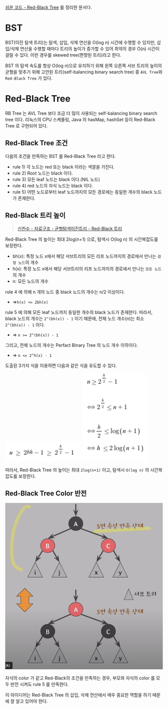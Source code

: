 [쉬운 코드 - Red-Black Tree](https://www.youtube.com/watch?v=2MdsebfJOyM) 를 정리한 문서다.

# BST

BST(이진 탐색 트리)는 탐색, 삽입, 삭제 연산을 O(log n) 시간에 수행할 수 있지만, 삽입/삭제 연산을 수행할 때마다 트리의 높이가 증가할 수 있어 최악의 경우 O(n)
시간이 걸릴 수 있다.
이런 경우를 skewed tree(편향된 트리)라고 한다.

BST 의 탐색 속도를 항상 O(log n)으로 유지하기 위해 왼쪽 오른쪽 서브 트리의 높이의 균형을 맞추기 위해 고안된 트리(self-balancing binary search
tree) 중 `AVL Tree`와 `Red-Black Tree` 가 있다.

# Red-Black Tree

RB Tree 는 AVL Tree 보다 조금 더 많이 사용되는 self-balancing binary search tree 이다. 리눅스의 CPU 스케줄링, Java 의
hasMap, hashSet 등이 Red-Black Tree 로 구현되어 있다.

## Red-Black Tree 조건

다음의 조건을 만족하는 BST 를 Red-Black Tree 라고 한다.

- rule 1) 각 노드는 red 또는 black 이라는 색깔을 가진다.
- rule 2) Root 노드는 black 이다.
- rule 3) 모든 leaf 노드는 black 이다.(NIL 노드)
- rule 4) red 노드의 자식 노드는 black 이다.
- rule 5) 어떤 노드로부터 leaf 노드까지의 모든 경로에는 동일한 개수의 black 노드가 존재한다.

## Red-Black 트리 높이

> [신찬수 - 자료구조 - 균형탐색이진트리 - Red-Black 트리](https://www.youtube.com/watch?v=SHdYv41iCmE)

Red-Black Tree 의 높이는 최대 2log(n+1) 으로, 탐색시 O(log n) 의 시간복잡도를 보장한다.

- bh(𝑥): 특정 노드 x에서 해당 서브트리의 모든 리프 노드까지의 경로에서 만나는 `검정 노드`의 개수
- h(x): 특정 노드 x에서 해당 서브트리의 리프 노드까지의 경로에서 만나는 `모든 노드`의 개수
- n: 모든 노드의 개수

rule 4 에 의해 n 개의 노드 중 black 노드의 개수는 n/2 이상이다.

- =>`h(x) <= 2bh(x)`

rule 5 에 의해 모든 leaf 노드까지 동일한 개수의 black 노드가 존재한다.
따라서, black 노드의 개수는 `2^(bh(x)) - 1` 이기 때문에, 전체 노드 개수(n)는 최소 `2^(bh(x)) - 1` 이다.

- => `n >= 2^(bh(x)) - 1`

그리고, 전체 노드의 개수는 Perfact Binary Tree 의 노드 개수 이하이다.

- => `n <= 2^h(x) - 1`

도출된 3가지 식을 이용하면 다음과 같은 식을 유도할 수 있다.

![img.png](image/img13.png)
![img_1.png](image/img12.png)

따라서, Red-Black Tree 의 높이는 최대 `2log(n+1)` 이고, 탐색시 `O(log n)` 의 시간복잡도를 보장한다.

## Red-Black Tree Color 반전

![img_10.png](image/img_24.png)

자식의 color 가 같고 Red-Black의 조건을 만족하는 경우, 부모와 자식의 color 를 모두 반전 시켜도 rule 5 를 만족한다.

이 아이디어는 Red-Black Tree 의 삽입, 삭제 연산에서 매우 중요한 역할을 하기 때문에 잘 알고 있어야 한다.
